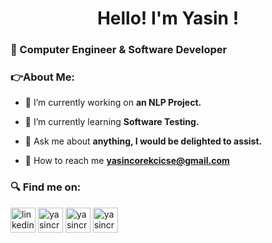 <h1 align="center">Hello! I'm Yasin ! </h1> 
<h3 align="Left"> 📌 Computer Engineer & Software Developer

 </p>
<h3>👉About Me:</h3>

- 🔭 I’m currently working on **an NLP Project.**

- 🌱 I’m currently learning **Software Testing.**

- 💬 Ask me about **anything, I would be delighted to assist.**

- 📩 How to reach me **yasincorekcicse@gmail.com**

<h3 align="left">🔍 Find me on:</h3>
<p align="left">
<a href="https://linkedin.com/in/yasincorekci/" target="blank"><img align="center" src="https://raw.githubusercontent.com/rahuldkjain/github-profile-readme-generator/master/src/images/icons/Social/linked-in-alt.svg" alt="linkedin.com/in/yasincorekci" height="40" width="40" /></a>
</a>
<a href="https://twitter.com/yasincrkc" target="blank"><img align="center" src="https://raw.githubusercontent.com/rahuldkjain/github-profile-readme-generator/master/src/images/icons/Social/twitter.svg" alt="yasincrkc" height="40" width="40" /></a>
</a>
<a href="https://instagram.com/yasincrkc" target="blank"><img align="center" src="https://raw.githubusercontent.com/rahuldkjain/github-profile-readme-generator/master/src/images/icons/Social/instagram.svg" alt="yasincrkc" height="40" width="40" /></a>
</a> 
<a href="https://www.facebook.com/yasincrkc" target="blank"><img align="center" src="https://raw.githubusercontent.com/rahuldkjain/github-profile-readme-generator/master/src/images/icons/Social/facebook.svg" alt="yasincrkc" height="40" width="40" /></a>
  
